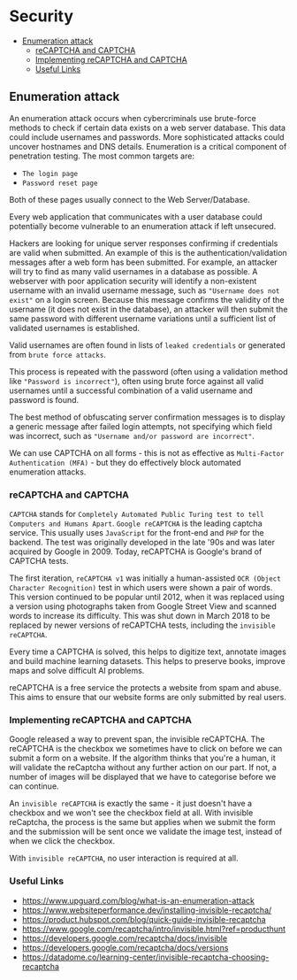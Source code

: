 # Security

+ [Enumeration attack](#enumeration-attack)
	+ [reCAPTCHA and CAPTCHA](#recaptcha-and-captcha)
	+ [Implementing reCAPTCHA and CAPTCHA](#implementing-recaptcha-and-captcha)
	+ [Useful Links](#useful-links)

## Enumeration attack

An enumeration attack occurs when cybercriminals use brute-force methods to check if certain data exists on a web server database. This data could include usernames and passwords. More sophisticated attacks could uncover hostnames and DNS details. Enumeration is a critical component of penetration testing. The most common targets are:

+ `The login page`
+ `Password reset page`

Both of these pages usually connect to the Web Server/Database.

Every web application that communicates with a user database could potentially become vulnerable to an enumeration attack if left unsecured.

Hackers are looking for unique server responses confirming if credentials are valid when submitted. An example of this is the authentication/validation messages after a web form has been submitted. For example, an attacker will try to find as many valid usernames in a database as possible. A webserver with poor application security will identify a non-existent username with an invalid username message, such as `"Username does not exist"` on a login screen. Because this message confirms the validity of the username (it does not exist in the database), an attacker will then submit the same password with different username variations until a sufficient list of validated usernames is established.

Valid usernames are often found in lists of `leaked credentials` or generated from `brute force attacks`.

This process is repeated with the password (often using a validation method like `"Password is incorrect"`), often using brute force against all valid usernames until a successful combination of a valid username and password is found.

The best method of obfuscating server confirmation messages is to display a generic message after failed login attempts, not specifying which field was incorrect, such as `"Username and/or password are incorrect"`.

We can use CAPTCHA on all forms - this is not as effective as `Multi-Factor Authentication (MFA)` - but they do effectively block automated enumeration attacks.

### reCAPTCHA and CAPTCHA

`CAPTCHA` stands for `Completely Automated Public Turing test to tell Computers and Humans Apart`. `Google reCAPTCHA` is the leading captcha service. This usually uses `JavaScript` for the front-end and `PHP` for the backend. The test was originally developed in the late '90s and was later acquired by Google in 2009. Today, reCAPTCHA is Google's brand of CAPTCHA tests. 

The first iteration, `reCAPTCHA v1` was initially a human-assisted `OCR (Object Character Recognition)` test in which users were shown a pair of words. This version continued to be popular until 2012, when it was replaced using a version using photographs taken from Google Street View and scanned words to increase its difficulty. This was shut down in March 2018 to be replaced by newer versions of reCAPTCHA tests, including the `invisible reCAPTCHA`.

Every time a CAPTCHA is solved, this helps to digitize text, annotate images and build machine learning datasets. This helps to preserve books, improve maps and solve difficult AI problems.

reCAPTCHA is a free service the protects a website from spam and abuse. This aims to ensure that our website forms are only submitted by real users.

### Implementing reCAPTCHA and CAPTCHA

Google released a way to prevent span, the invisible reCAPTCHA. The reCAPTCHA is the checkbox we sometimes have to click on before we can submit a form on a website. If the algorithm thinks that you're a human, it will validate the reCaptcha without any further action on our part. If not, a number of images will be displayed that we have to categorise before we can continue.

An `invisible reCAPTCHA` is exactly the same - it just doesn't have a checkbox and we won't see the checkbox field at all. With invisible reCaptcha, the process is the same but applies when we submit the form and the submission will be sent once we validate the image test, instead of when we click the checkbox.

With `invisible reCAPTCHA`, no user interaction is required at all. 

### Useful Links

+ https://www.upguard.com/blog/what-is-an-enumeration-attack
+ https://www.websiteperformance.dev/installing-invisible-recaptcha/
+ https://product.hubspot.com/blog/quick-guide-invisible-recaptcha
+ https://www.google.com/recaptcha/intro/invisible.html?ref=producthunt
+ https://developers.google.com/recaptcha/docs/invisible
+ https://developers.google.com/recaptcha/docs/versions
+ https://datadome.co/learning-center/invisible-recaptcha-choosing-recaptcha
